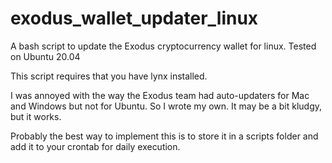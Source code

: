 # exodus_wallet_updater_linux
A bash script to update the Exodus cryptocurrency wallet for linux.
Tested on Ubuntu 20.04

This script requires that you have lynx installed.  

I was annoyed with the way the Exodus team had auto-updaters for Mac and Windows but not for Ubuntu.
So I wrote my own.  It may be a bit kludgy, but it works.

Probably the best way to implement this is to store it in a scripts folder and add it to your crontab
for daily execution.
